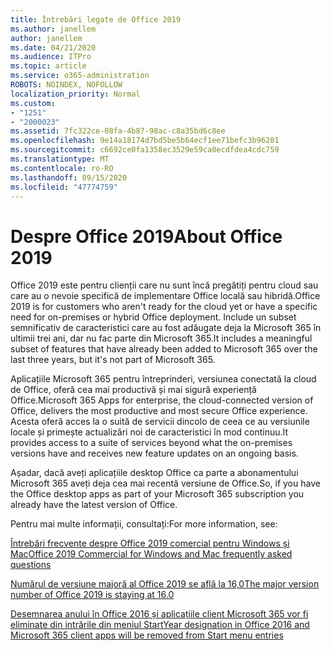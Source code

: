 ```yaml
---
title: Întrebări legate de Office 2019
ms.author: janellem
author: janellem
ms.date: 04/21/2020
ms.audience: ITPro
ms.topic: article
ms.service: o365-administration
ROBOTS: NOINDEX, NOFOLLOW
localization_priority: Normal
ms.custom:
- "1251"
- "2000023"
ms.assetid: 7fc322ce-08fa-4b87-98ac-c8a35bd6c8ee
ms.openlocfilehash: 9e14a18174d7bd5be5b64ecf1ee71befc3b96201
ms.sourcegitcommit: c6692ce0fa1358ec3529e59ca0ecdfdea4cdc759
ms.translationtype: MT
ms.contentlocale: ro-RO
ms.lasthandoff: 09/15/2020
ms.locfileid: "47774759"
---
```

# <a name="about-office-2019"></a><span data-ttu-id="847cc-102">Despre Office 2019</span><span class="sxs-lookup"><span data-stu-id="847cc-102">About Office 2019</span></span>

<span data-ttu-id="847cc-103">Office 2019 este pentru clienții care nu sunt încă pregătiți pentru cloud sau care au o nevoie specifică de implementare Office locală sau hibridă.</span><span class="sxs-lookup"><span data-stu-id="847cc-103">Office 2019 is for customers who aren't ready for the cloud yet or have a specific need for on-premises or hybrid Office deployment.</span></span> <span data-ttu-id="847cc-104">Include un subset semnificativ de caracteristici care au fost adăugate deja la Microsoft 365 în ultimii trei ani, dar nu fac parte din Microsoft 365.</span><span class="sxs-lookup"><span data-stu-id="847cc-104">It includes a meaningful subset of features that have already been added to Microsoft 365 over the last three years, but it's not part of Microsoft 365.</span></span>
  
<span data-ttu-id="847cc-105">Aplicațiile Microsoft 365 pentru întreprinderi, versiunea conectată la cloud de Office, oferă cea mai productivă și mai sigură experiență Office.</span><span class="sxs-lookup"><span data-stu-id="847cc-105">Microsoft 365 Apps for enterprise, the cloud-connected version of Office, delivers the most productive and most secure Office experience.</span></span> <span data-ttu-id="847cc-106">Acesta oferă acces la o suită de servicii dincolo de ceea ce au versiunile locale și primește actualizări noi de caracteristici în mod continuu.</span><span class="sxs-lookup"><span data-stu-id="847cc-106">It provides access to a suite of services beyond what the on-premises versions have and receives new feature updates on an ongoing basis.</span></span>
  
<span data-ttu-id="847cc-107">Așadar, dacă aveți aplicațiile desktop Office ca parte a abonamentului Microsoft 365 aveți deja cea mai recentă versiune de Office.</span><span class="sxs-lookup"><span data-stu-id="847cc-107">So, if you have the Office desktop apps as part of your Microsoft 365 subscription you already have the latest version of Office.</span></span>
  
<span data-ttu-id="847cc-108">Pentru mai multe informații, consultați:</span><span class="sxs-lookup"><span data-stu-id="847cc-108">For more information, see:</span></span>
  
[<span data-ttu-id="847cc-109">Întrebări frecvente despre Office 2019 comercial pentru Windows și Mac</span><span class="sxs-lookup"><span data-stu-id="847cc-109">Office 2019 Commercial for Windows and Mac frequently asked questions</span></span>](https://support.microsoft.com/help/4133312)
  
[<span data-ttu-id="847cc-110">Numărul de versiune majoră al Office 2019 se află la 16,0</span><span class="sxs-lookup"><span data-stu-id="847cc-110">The major version number of Office 2019 is staying at 16.0</span></span>](https://docs.microsoft.com/deployoffice/office2019/overview)
  
[<span data-ttu-id="847cc-111">Desemnarea anului în Office 2016 și aplicațiile client Microsoft 365 vor fi eliminate din intrările din meniul Start</span><span class="sxs-lookup"><span data-stu-id="847cc-111">Year designation in Office 2016 and Microsoft 365 client apps will be removed from Start menu entries</span></span>](https://support.office.com/article/8fe5e052-76d2-49de-af30-2e84ed3da907?wt.mc_id=Alchemy_ClientDIA)
  
